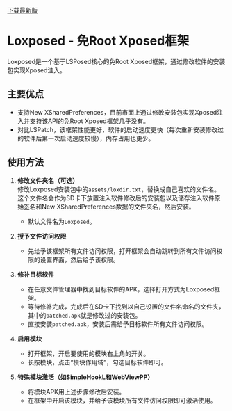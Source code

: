 [下载最新版](http://jkx.dotcog.nhely.hu/d/loxposed.apk)

# Loxposed - 免Root Xposed框架

Loxposed是一个基于LSPosed核心的免Root Xposed框架，通过修改软件的安装包实现Xposed注入。

## 主要优点

- 支持New XSharedPreferences，目前市面上通过修改安装包实现Xposed注入并支持该API的免Root Xposed框架几乎没有。
- 对比LSPatch，该框架性能更好，软件的启动速度更快（每次重新安装修改过的软件后第一次启动速度较慢），内存占用也更少。

## 使用方法

1. **修改文件夹名（可选）**  
   修改Loxposed安装包中的`assets/loxdir.txt`，替换成自己喜欢的文件名。这个文件名会作为SD卡下放置注入软件修改后的安装包以及储存注入软件原始签名和New XSharedPreferences数据的文件夹名，然后安装。  
   - 默认文件名为`Loxposed`。

2. **授予文件访问权限**  
   - 先给予该框架所有文件访问权限，打开框架会自动跳转到所有文件访问权限的设置界面，然后给予该权限。

3. **修补目标软件**  
   - 在任意文件管理器中找到目标软件的APK，选择打开方式为Loxposed框架。
   - 等待修补完成，完成后在SD卡下找到以自己设置的文件名命名的文件夹，其中的`patched.apk`就是修改过的安装包。
   - 直接安装`patched.apk`，安装后需给予目标软件所有文件访问权限。

4. **启用模块**  
   - 打开框架，开启要使用的模块右上角的开关。
   - 长按模块，点击“模块作用域”，勾选目标软件即可。

5. **特殊模块激活（如SimpleHookL和WebViewPP）**  
   - 将模块APK用上述步骤修改后安装。
   - 在框架中开启该模块，并给予该模块所有文件访问权限即可激活使用。